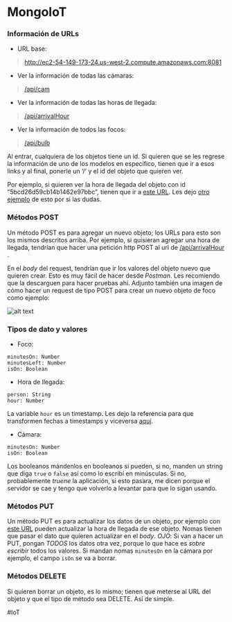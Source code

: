 # MongoIoT
### Información de URLs
*  URL base:
> http://ec2-54-149-173-24.us-west-2.compute.amazonaws.com:8081

* Ver la información de todas las cámaras:
> [/api/cam](http://ec2-54-149-173-24.us-west-2.compute.amazonaws.com:8081/api/cam)

* Ver la información de todas las horas de llegada:
> [/api/arrivalHour](http://ec2-54-149-173-24.us-west-2.compute.amazonaws.com:8081/api/arrivalHour)

* Ver la información de todos las focos:
> [/api/bulb](http://ec2-54-149-173-24.us-west-2.compute.amazonaws.com:8081/api/bulb)

Al entrar, cualquiera de los objetos tiene un id. Si quieren que se les regrese la información de uno de los modelos en específico, tienen que ir a esos links y al final, ponerle un ‘/‘ y el id del objeto que quieren ver.

Por ejemplo, si quieren ver la hora de llegada del objeto con id “5bcd26d59cb14b1462e97bbc”, tienen que ir a [este URL](http://ec2-54-149-173-24.us-west-2.compute.amazonaws.com:8081/api/arrivalHour/5bcd26d59cb14b1462e97bbc). Les dejo [otro ejemplo](http://ec2-54-149-173-24.us-west-2.compute.amazonaws.com:8081/api/bulb/5bcd05efdcf6e412f648f543) de esto por si las dudas.

### Métodos POST
Un método POST es para agregar un nuevo objeto; los URLs para esto son los mismos descritos arriba. Por ejemplo, si quisieran agregar una hora de llegada, tendrían que hacer una petición http POST al url de [/api/arrivalHour](http://ec2-54-149-173-24.us-west-2.compute.amazonaws.com:8081/api/arrivalHour) .

En el *body* del request, tendrían que ir los valores del objeto nuevo que quieren crear. Esto es muy fácil de hacer desde *Postman*. Les recomiendo que la descarguen para hacer pruebas ahí. Adjunto también una imagen de cómo hacer un request de tipo POST para crear un nuevo objeto de foco como ejemplo:

![alt text](https://i.imgur.com/E6ZeJG1.png)

### Tipos de dato y valores

* Foco:
```
minutesOn: Number
minutesLeft: Number
isOn: Boolean
```

* Hora de llegada:
```
person: String
hour: Number
```

La variable `hour` es un timestamp. Les dejo la referencia para que transformen fechas a timestamps y viceversa [aquí](https://www.unixtimestamp.com).

* Cámara:
```
minutesOn: Number
isOn: Boolean
```
Los booleanos mándenlos en booleanos si pueden, si no, manden un string que diga `true` o `false` así como lo escribí en minúsculas. Si no, probablemente *truene* la aplicación, si esto pasara, me dicen porque el servidor se cae y tengo que volverlo a levantar para que lo sigan usando.

### Métodos PUT
Un método PUT es para actualizar los datos de un objeto, por ejemplo con [este URL](http://ec2-54-149-173-24.us-west-2.compute.amazonaws.com:8081/api/arrivalHour/5bcd26d59cb14b1462e97bbc) pueden actualizar la hora de llegada de ese objeto. Nomas tienen que pasar el dato que quieren actualizar en el *body*.
*OJO*: Si van a hacer un PUT, pongan *TODOS* los datos otra vez, porque lo que hace es *sobre escribir* todos  los valores. Si mandan nomas `minutesOn` en la cámara por ejemplo, el campo `isOn` se va a borrar.

### Métodos DELETE
Si quieren borrar un objeto, es lo mismo; tienen que meterse al URL del objeto y que el tipo de método sea DELETE. Así de simple.

#IoT
